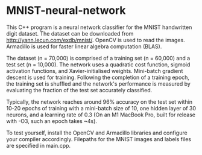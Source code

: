 # MNIST-neural-network

This C++ program is a neural network classifier for the MNIST handwritten digit dataset. The dataset can be downloaded from http://yann.lecun.com/exdb/mnist/. OpenCV is used to read the images. Armadillo is used for faster linear algebra computation (BLAS).

The dataset (n = 70,000) is comprised of a training set (n = 60,000) and a test set (n = 10,000). The network uses a quadratic cost function, sigmoid activation functions, and Xavier-initialised weights. Mini-batch gradient descent is used for training. Following the completion of a training epoch, the training set is shuffled and the network's performance is measured by evaluating the fraction of the test set accurately classified.

Typically, the network reaches around 96% accuracy on the test set within 10-20 epochs of training with a mini-batch size of 10, one hidden layer of 30 neurons, and a learning rate of 0.3 (On an M1 MacBook Pro, built for release with -O3, such an epoch takes ~4s).

To test yourself, install the OpenCV and Armadillo libraries and configure your compiler accordingly. Filepaths for the MNIST images and labels files are specified in main.cpp.


